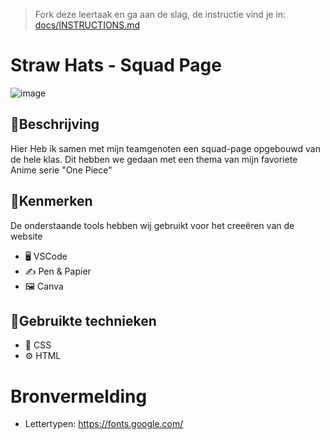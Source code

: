 > Fork deze leertaak en ga aan de slag, de instructie vind je in: [docs/INSTRUCTIONS.md](docs/INSTRUCTIONS.md)

# Straw Hats - Squad Page
![image](https://user-images.githubusercontent.com/112856292/191811833-5b5ca184-85a7-44cd-91bf-e9151a442084.png)

## 📝Beschrijving 

Hier Heb ik samen met mijn teamgenoten een squad-page opgebouwd van de hele klas. Dit hebben we gedaan met een thema van mijn favoriete Anime serie "One Piece"
  
## 📍Kenmerken 

De onderstaande tools hebben wij gebruikt voor het creeëren van de website
* 🖥️ VSCode
* ✍ Pen & Papier
*  🖼 Canva
  
## 🔧Gebruikte technieken
* 💅 CSS
* ⚙️ HTML
  
# Bronvermelding
* Lettertypen: https://fonts.google.com/
